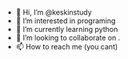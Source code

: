 - 👋 Hi, I’m @keskinstudy
- 👀 I’m interested in programing
- 🌱 I’m currently learning python
- 💞️ I’m looking to collaborate on .
- 📫 How to reach me (you cant)

<!---
keskinstudy/keskinstudy is a ✨ special ✨ repository because its `README.md` (this file) appears on your GitHub profile.
You can click the Preview link to take a look at your changes.
--->
